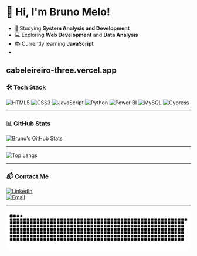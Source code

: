 # 👋 Hi, I'm Bruno Melo!

- 🌱 Studying **System Analysis and Development**
- 💻 Exploring **Web Development** and **Data Analysis**
- 📚 Currently learning **JavaScript**
- 
 
cabeleireiro-three.vercel.app 
---

### 🛠️ Tech Stack

![HTML5](https://img.shields.io/badge/-HTML5-E34F26?logo=html5&logoColor=white&style=for-the-badge)
![CSS3](https://img.shields.io/badge/-CSS3-1572B6?logo=css3&logoColor=white&style=for-the-badge)
![JavaScript](https://img.shields.io/badge/-JavaScript-F7DF1E?logo=javascript&logoColor=black&style=for-the-badge)
![Python](https://img.shields.io/badge/-Python-3776AB?logo=python&logoColor=white&style=for-the-badge)
![Power BI](https://img.shields.io/badge/-Power%20BI-F2C811?logo=power-bi&logoColor=black&style=for-the-badge)
![MySQL](https://img.shields.io/badge/-MySQL-4479A1?logo=mysql&logoColor=white&style=for-the-badge)
![Cypress](https://img.shields.io/badge/-Cypress-17202C?logo=cypress&logoColor=white&style=for-the-badge)

---

### 📊 GitHub Stats

![Bruno's GitHub Stats](https://github-readme-stats.vercel.app/api?username=BrunoMeloMorais22&show_icons=true&theme=react&hide_title=false)


---

![Top Langs](https://github-readme-stats.vercel.app/api/top-langs/?username=BrunoMeloMorais22&layout=compact&theme=react)


---

### 📬 Contact Me

[![LinkedIn](https://img.shields.io/badge/-LinkedIn-0077B5?logo=linkedin&logoColor=white&style=for-the-badge)](https://www.linkedin.com/in/bruno-morais-6b0256235/)  
[![Email](https://img.shields.io/badge/-Email-D14836?logo=gmail&logoColor=white&style=for-the-badge)](mailto:grumelo098@gmail.com)

---

![Snake animation](https://github.com/BrunoMeloMorais22/BrunoMeloMorais22/blob/output/github-contribution-grid-snake.svg)

